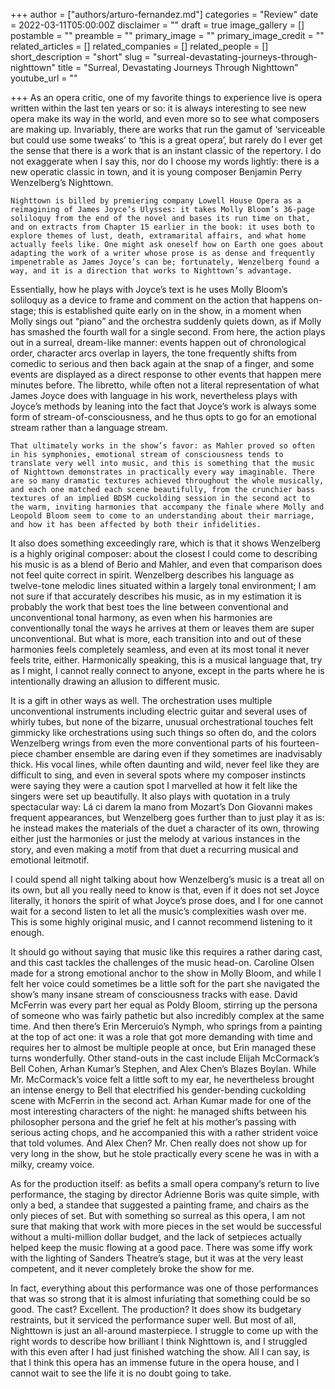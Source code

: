 +++
author = ["authors/arturo-fernandez.md"]
categories = "Review"
date = 2022-03-11T05:00:00Z
disclaimer = ""
draft = true
image_gallery = []
postamble = ""
preamble = ""
primary_image = ""
primary_image_credit = ""
related_articles = []
related_companies = []
related_people = []
short_description = "short"
slug = "surreal-devastating-journeys-through-nighttown"
title = "Surreal, Devastating Journeys Through Nighttown"
youtube_url = ""

+++
As an opera critic, one of my favorite things to experience live is opera written within the last ten years or so: it is always interesting to see new opera make its way in the world, and even more so to see what composers are making up. Invariably, there are works that run the gamut of ‘serviceable but could use some tweaks’ to ‘this is a great opera’, but rarely do I ever get the sense that there is a work that is an instant classic of the repertory. I do not exaggerate when I say this, nor do I choose my words lightly: there is a new operatic classic in town, and it is young composer Benjamin Perry Wenzelberg’s Nighttown.

	Nighttown is billed by premiering company Lowell House Opera as a reimagining of James Joyce’s Ulysses: it takes Molly Bloom’s 36-page soliloquy from the end of the novel and bases its run time on that, and on extracts from Chapter 15 earlier in the book: it uses both to explore themes of lust, death, extramarital affairs, and what home actually feels like. One might ask oneself how on Earth one goes about adapting the work of a writer whose prose is as dense and frequently impenetrable as James Joyce’s can be; fortunately, Wenzelberg found a way, and it is a direction that works to Nighttown’s advantage. 

Essentially, how he plays with Joyce’s text is he uses Molly Bloom’s soliloquy as a device to frame and comment on the action that happens on-stage; this is established quite early on in the show, in a moment when Molly sings out “piano” and the orchestra suddenly quiets down, as if Molly has smashed the fourth wall for a single second. From here, the action plays out in a surreal, dream-like manner: events happen out of chronological order, character arcs overlap in layers, the tone frequently shifts from comedic to serious and then back again at the snap of a finger, and some events are displayed as a direct response to other events that happen mere minutes before. The libretto, while often not a literal representation of what James Joyce does with language in his work, nevertheless plays with Joyce’s methods by leaning into the fact that Joyce’s work is always some form of stream-of-consciousness, and he thus opts to go for an emotional stream rather than a language stream.

	That ultimately works in the show’s favor: as Mahler proved so often in his symphonies, emotional stream of consciousness tends to translate very well into music, and this is something that the music of Nighttown demonstrates in practically every way imaginable. There are so many dramatic textures achieved throughout the whole musically, and each one matched each scene beautifully, from the crunchier bass textures of an implied BDSM cuckolding session in the second act to the warm, inviting harmonies that accompany the finale where Molly and Leopold Bloom seem to come to an understanding about their marriage, and how it has been affected by both their infidelities.

It also does something exceedingly rare, which is that it shows Wenzelberg is a highly original composer: about the closest I could come to describing his music is as a blend of Berio and Mahler, and even that comparison does not feel quite correct in spirit. Wenzelberg describes his language as twelve-tone melodic lines situated within a largely tonal environment; I am not sure if that accurately describes his music, as in my estimation it is probably the work that best toes the line between conventional and unconventional tonal harmony, as even when his harmonies are conventionally tonal the ways he arrives at them or leaves them are super unconventional. But what is more, each transition into and out of these harmonies feels completely seamless, and even at its most tonal it never feels trite, either. Harmonically speaking, this is a musical language that, try as I might, I cannot really connect to anyone, except in the parts where he is intentionally drawing an allusion to different music.

It is a gift in other ways as well. The orchestration uses multiple unconventional instruments including electric guitar and several uses of whirly tubes, but none of the bizarre, unusual orchestrational touches felt gimmicky like orchestrations using such things so often do, and the colors Wenzelberg wrings from even the more conventional parts of his fourteen-piece chamber ensemble are daring even if they sometimes are inadvisably thick. His vocal lines, while often daunting and wild, never feel like they are difficult to sing, and even in several spots where my composer instincts were saying they were a caution spot I marvelled at how it felt like the singers were set up beautifully. It also plays with quotation in a truly spectacular way: Lá ci darem la mano from Mozart’s Don Giovanni makes frequent appearances, but Wenzelberg goes further than to just play it as is: he instead makes the materials of the duet a character of its own, throwing either just the harmonies or just the melody at various instances in the story, and even making a motif from that duet a recurring musical and emotional leitmotif.

I could spend all night talking about how Wenzelberg’s music is a treat all on its own, but all you really need to know is that, even if it does not set Joyce literally, it honors the spirit of what Joyce’s prose does, and I for one cannot wait for a second listen to let all the music’s complexities wash over me. This is some highly original music, and I cannot recommend listening to it enough.

It should go without saying that music like this requires a rather daring cast, and this cast tackles the challenges of the music head-on. Caroline Olsen made for a strong emotional anchor to the show in Molly Bloom, and while I felt her voice could sometimes be a little soft for the part she navigated the show’s many insane stream of consciousness tracks with ease. David McFerrin was every part her equal as Poldy Bloom, stirring up the persona of someone who was fairly pathetic but also incredibly complex at the same time. And then there’s Erin Merceruio’s Nymph, who springs from a painting at the top of act one: it was a role that got more demanding with time and requires her to almost be multiple people at once, but Erin managed these turns wonderfully. Other stand-outs in the cast include Elijah McCormack’s Bell Cohen, Arhan Kumar’s Stephen, and Alex Chen’s Blazes Boylan. While Mr. McCormack’s voice felt a little soft to my ear, he nevertheless brought an intense energy to Bell that electrified his gender-bending cuckolding scene with McFerrin in the second act. Arhan Kumar made for one of the most interesting characters of the night: he managed shifts between his philosopher persona and the grief he felt at his mother’s passing with serious acting chops, and he accompanied this with a rather strident voice that told volumes. And Alex Chen? Mr. Chen really does not show up for very long in the show, but he stole practically every scene he was in with a milky, creamy voice.

As for the production itself: as befits a small opera company’s return to live performance, the staging by director Adrienne Boris was quite simple, with only a bed, a standee that suggested a painting frame, and chairs as the only pieces of set. But with something so surreal as this opera, I am not sure that making that work with more pieces in the set would be successful without a multi-million dollar budget, and the lack of setpieces actually helped keep the music flowing at a good pace. There was some iffy work with the lighting of Sanders Theatre’s stage, but it was at the very least competent, and it never completely broke the show for me.

In fact, everything about this performance was one of those performances that was so strong that it is almost infuriating that something could be so good. The cast? Excellent. The production? It does show its budgetary restraints, but it serviced the performance super well. But most of all, Nighttown is just an all-around masterpiece. I struggle to come up with the right words to describe how brilliant I think Nighttown is, and I struggled with this even after I had just finished watching the show. All I can say, is that I think this opera has an immense future in the opera house, and I cannot wait to see the life it is no doubt going to take.